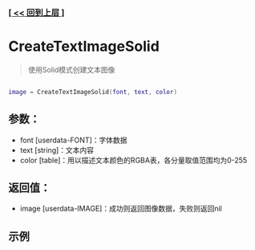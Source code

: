 ### [[ << 回到上层 ]](index.md)

# CreateTextImageSolid

> 使用Solid模式创建文本图像

```lua

image = CreateTextImageSolid(font, text, color)

```

## 参数：

+ font [userdata-FONT]：字体数据
+ text [string]：文本内容
+ color [table]：用以描述文本颜色的RGBA表，各分量取值范围均为0-255

## 返回值：

+ image [userdata-IMAGE]：成功则返回图像数据，失败则返回nil

## 示例

```lua

```